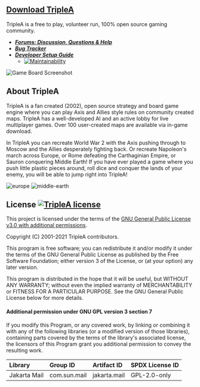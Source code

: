 
## [Download TripleA](http://triplea-game.org/download/)
TripleA is a free to play, volunteer run, 100% open source gaming community.

  - ***[Forums: Discussion, Questions & Help](https://forums.triplea-game.org/category/10/help-questions)***
  - ***[Bug Tracker](https://github.com/triplea-game/triplea/issues/new)***
  - ***[Developer Setup Guide](/docs/development/README.md)***
    - [![Maintainability](https://api.codeclimate.com/v1/badges/fa814ed45202485a92bf/maintainability)](https://codeclimate.com/github/triplea-game/triplea/maintainability)

![Game Board Screenshot](https://user-images.githubusercontent.com/12397753/36015523-a4e28a24-0d23-11e8-84c0-c4bd0ee19ce0.png)

## About TripleA

TripleA is a fan created (2002), open source strategy and board game engine where you can play Axis and
Allies style rules on community created maps. TripleA has a well-developed AI and an active lobby for live
multiplayer games. Over 100 user-created maps are available via in-game download.

In TripleA you can recreate World War 2 with the Axis pushing through to Moscow and the Allies desperately
fighting back. Or recreate Napoleon's march across Europe, or Rome defeating the Carthaginian Empire,
or Sauron conquering Middle Earth! If you have ever played a game where you push little plastic
pieces around, roll dice and conquer the lands of your enemy, you will be able to jump right into TripleA!

![europe](https://user-images.githubusercontent.com/12397753/132109225-71e6c02d-425e-4b8d-9537-7ac66baebbfd.jpeg)
![middle-earth](https://user-images.githubusercontent.com/12397753/132109223-14a0aa2e-a950-4a5e-9937-3c4b52211cd9.jpeg)

## License [![TripleA license](https://img.shields.io/github/license/triplea-game/triplea.svg?style=flat-square)](https://github.com/triplea-game/triplea/blob/master/LICENSE)

This project is licensed under the terms of the
[GNU General Public License v3.0 with additional permissions](/LICENSE).

Copyright (C) 2001-2021 TripleA contributors.

This program is free software; you can redistribute it and/or modify it under the terms
of the GNU General Public License as published by the Free Software Foundation; either
version 3 of the License, or (at your option) any later version.

This program is distributed in the hope that it will be useful, but WITHOUT ANY WARRANTY;
without even the implied warranty of MERCHANTABILITY or FITNESS FOR A PARTICULAR PURPOSE.
See the GNU General Public License below for more details.

#### Additional permission under GNU GPL version 3 section 7

If you modify this Program, or any covered work, by linking or combining it with any
of the following libraries (or a modified version of those libraries), containing
parts covered by the terms of the library's associated license, the licensors of
this Program grant you additional permission to convey the resulting work.

Library | Group ID | Artifact ID | SPDX License ID
:-- | :-- | :-- | :--
Jakarta Mail | com.sun.mail | jakarta.mail | GPL-2.0-only
